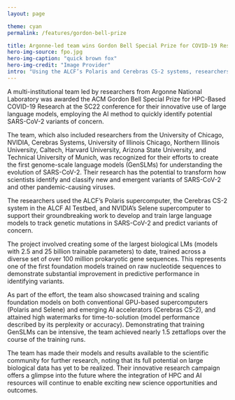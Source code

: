 ```yaml
---
layout: page

theme: cyan
permalink: /features/gordon-bell-prize

title: Argonne-led team wins Gordon Bell Special Prize for COVID-19 Research
hero-img-source: fpo.jpg
hero-img-caption: "quick brown fox"
hero-img-credit: "Image Provider"
intro: "Using the ALCF’s Polaris and Cerebras CS-2 systems, researchers developed the first genome-scale language model to study the evolutionary dynamics of SARS-CoV-2."
---
```



A multi-institutional team led by researchers from Argonne National Laboratory was awarded the ACM Gordon Bell Special Prize for HPC-Based COVID-19 Research at the SC22 conference for their innovative use of large language models, employing the AI method to quickly identify potential SARS-CoV-2 variants of concern. 

The team, which also included researchers from the University of Chicago, NVIDIA, Cerebras Systems, University of Illinois Chicago, Northern Illinois University, Caltech, Harvard University, Arizona State University, and Technical University of Munich, was recognized for their efforts to create the first genome-scale language models (GenSLMs) for understanding the evolution of SARS-CoV-2. Their research has the potential to transform how scientists identify and classify new and emergent variants of SARS-CoV-2 and other pandemic-causing viruses.

The researchers used the ALCF’s Polaris supercomputer, the Cerebras CS-2 system in the ALCF AI Testbed, and NVIDIA’s Selene supercomputer to support their groundbreaking work to develop and train large language models to track genetic mutations in SARS-CoV-2 and predict variants of concern.

The project involved creating some of the largest biological LMs (models with 2.5 and 25 billion trainable parameters) to date, trained across a diverse set of over 100 million prokaryotic gene sequences. This represents one of the first foundation models trained on raw nucleotide sequences to demonstrate substantial improvement in predictive performance in identifying variants. 

As part of the effort, the team also showcased training and scaling foundation models on both conventional GPU-based supercomputers (Polaris and Selene) and emerging AI accelerators (Cerebras CS-2), and attained high watermarks for time-to-solution (model performance described by its perplexity or accuracy). Demonstrating that training GenSLMs can be intensive, the team achieved nearly 1.5 zettaflops over the course of the training runs. 

The team has made their models and results available to the scientific community for further research, noting that its full potential on large biological data has yet to be realized. Their innovative research campaign offers a glimpse into the future where the integration of HPC and AI resources will continue to enable exciting new science opportunities and outcomes.
